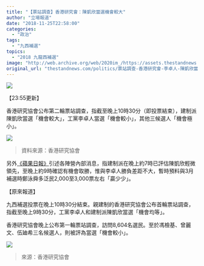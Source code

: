 ```yaml
---
title: "【票站調查】香港研究會：陳凱欣當選機會較大"
author: "立場報道"
date: "2018-11-25T22:58:00"
categories:
  - "政治"
tags:
  - "九西補選"
topics:
  - "2018 九龍西補選"
image: "http://web.archive.org/web/2020im_/https://assets.thestandnews.com/media/photos/yan-24_tMNmu.png"
original_url: "thestandnews.com/politics/票站調查-香港研究會-李卓人-陳凱欣當選機會均等"
---
```

![](http://web.archive.org/web/2020im_/https://assets.thestandnews.com/media/photos/yan-24_tMNmu.png)

【23:55更新】

香港研究協會公布第二輪票站調查，指截至晚上10時30分（即投票結束），建制派陳凱欣當選「機會較大」，工黨李卓人當選「機會較小」，其他三候選人「機會極小」。

![](http://web.archive.org/web/2020im_/https://assets.thestandnews.com/media/photos/E69CAAE591BDE5908D_BJZhY.png)
> 資料來源：香港研究協會

另外[《蘋果日報》](http://web.archive.org/web/20211229063511/https://hk.news.appledaily.com/local/realtime/article/20181125/58956194)引述各陣營內部消息，指建制派在晚上約7時已評估陳凱欣輕微領先，至晚上約9時確認有機會取勝，惟與李卓人勝負差距不大，暫時預料與3月補選時鄭泳舜多泛民2,000至3,000票左右「贏少少」。

【原來報道】

九西補選投票在晚上10時30分結束。親建制的香港研究協會公布首輪票站調查，指截至晚上9時30分，工黨李卓人和建制派陳凱欣當選「機會均等」。

香港研究協會晚上公布第一輪票站調查，訪問8,604名選民。至於馮檢基、曾麗文、伍廸希三名候選人，則被評為當選「機會較小」。

![](http://web.archive.org/web/2020im_/https://assets.thestandnews.com/media/photos/E69CAAE591BDE5908D_kbyg5.png)
> 來源：香港研究協會